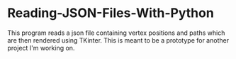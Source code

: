 # Reading-JSON-Files-With-Python
This program reads a json file containing vertex positions and paths which are then rendered using TKinter. This is meant to be a prototype for another project I'm working on.
